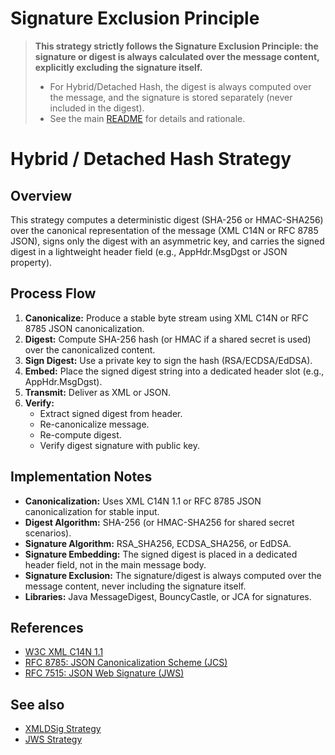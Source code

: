 # Signature Exclusion Principle

> **This strategy strictly follows the Signature Exclusion Principle: the signature or digest is always calculated over the message content, explicitly excluding the signature itself.**
>
> - For Hybrid/Detached Hash, the digest is always computed over the message, and the signature is stored separately (never included in the digest).
> - See the main [README](../../../../README.md#signature-exclusion-principle-universal-requirement) for details and rationale.

# Hybrid / Detached Hash Strategy

## Overview
This strategy computes a deterministic digest (SHA-256 or HMAC-SHA256) over the canonical representation of the message (XML C14N or RFC 8785 JSON), signs only the digest with an asymmetric key, and carries the signed digest in a lightweight header field (e.g., AppHdr.MsgDgst or JSON property).

## Process Flow
1. **Canonicalize:** Produce a stable byte stream using XML C14N or RFC 8785 JSON canonicalization.
2. **Digest:** Compute SHA-256 hash (or HMAC if a shared secret is used) over the canonicalized content.
3. **Sign Digest:** Use a private key to sign the hash (RSA/ECDSA/EdDSA).
4. **Embed:** Place the signed digest string into a dedicated header slot (e.g., AppHdr.MsgDgst).
5. **Transmit:** Deliver as XML or JSON.
6. **Verify:**
   - Extract signed digest from header.
   - Re-canonicalize message.
   - Re-compute digest.
   - Verify digest signature with public key.

## Implementation Notes
- **Canonicalization:** Uses XML C14N 1.1 or RFC 8785 JSON canonicalization for stable input.
- **Digest Algorithm:** SHA-256 (or HMAC-SHA256 for shared secret scenarios).
- **Signature Algorithm:** RSA_SHA256, ECDSA_SHA256, or EdDSA.
- **Signature Embedding:** The signed digest is placed in a dedicated header field, not in the main message body.
- **Signature Exclusion:** The signature/digest is always computed over the message content, never including the signature itself.
- **Libraries:** Java MessageDigest, BouncyCastle, or JCA for signatures.

## References
- [W3C XML C14N 1.1](https://www.w3.org/TR/xml-c14n11/)
- [RFC 8785: JSON Canonicalization Scheme (JCS)](https://datatracker.ietf.org/doc/html/rfc8785)
- [RFC 7515: JSON Web Signature (JWS)](https://datatracker.ietf.org/doc/html/rfc7515)

## See also
- [XMLDSig Strategy](../xml-signature/canonicalization.md)
- [JWS Strategy](../../jws/strategy.md) 